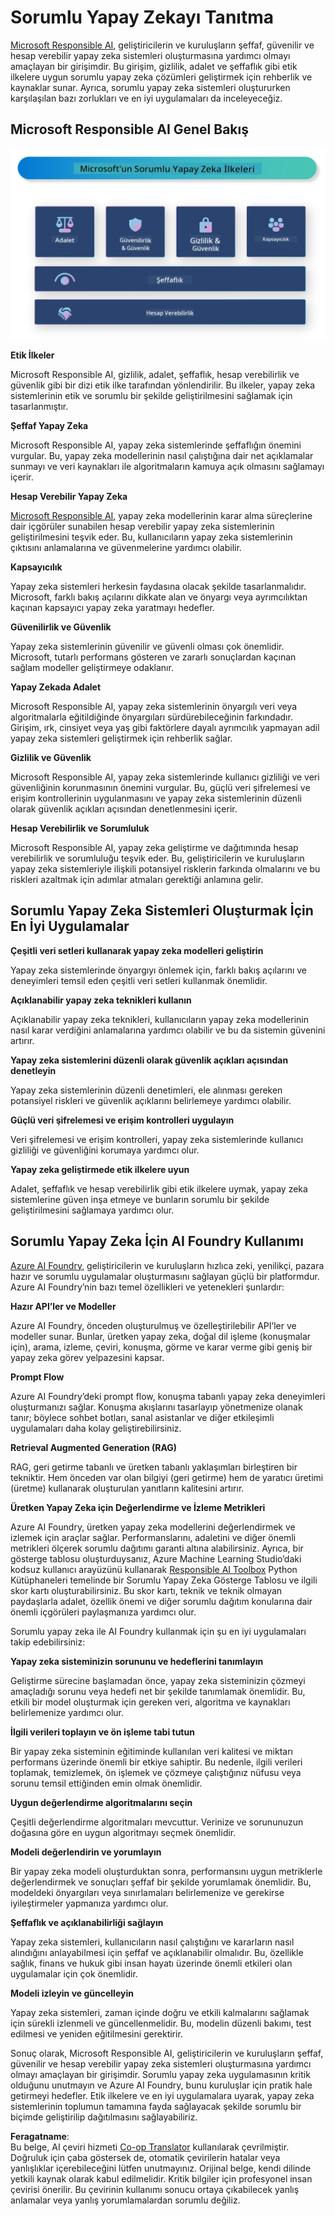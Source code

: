 <!--
CO_OP_TRANSLATOR_METADATA:
{
  "original_hash": "805b96b20152936d8f4c587d90d6e06e",
  "translation_date": "2025-07-16T22:52:51+00:00",
  "source_file": "md/01.Introduction/05/ResponsibleAI.md",
  "language_code": "tr"
}
-->
# **Sorumlu Yapay Zekayı Tanıtma**

[Microsoft Responsible AI](https://www.microsoft.com/ai/responsible-ai?WT.mc_id=aiml-138114-kinfeylo), geliştiricilerin ve kuruluşların şeffaf, güvenilir ve hesap verebilir yapay zeka sistemleri oluşturmasına yardımcı olmayı amaçlayan bir girişimdir. Bu girişim, gizlilik, adalet ve şeffaflık gibi etik ilkelere uygun sorumlu yapay zeka çözümleri geliştirmek için rehberlik ve kaynaklar sunar. Ayrıca, sorumlu yapay zeka sistemleri oluştururken karşılaşılan bazı zorlukları ve en iyi uygulamaları da inceleyeceğiz.

## Microsoft Responsible AI Genel Bakış

![RAIPrinciples](../../../../../translated_images/RAIPrinciples.bf9c9bc6ca160d336830630939a5130a22b3f9e1f633773562f83fed08a50520.tr.png)

**Etik İlkeler**

Microsoft Responsible AI, gizlilik, adalet, şeffaflık, hesap verebilirlik ve güvenlik gibi bir dizi etik ilke tarafından yönlendirilir. Bu ilkeler, yapay zeka sistemlerinin etik ve sorumlu bir şekilde geliştirilmesini sağlamak için tasarlanmıştır.

**Şeffaf Yapay Zeka**

Microsoft Responsible AI, yapay zeka sistemlerinde şeffaflığın önemini vurgular. Bu, yapay zeka modellerinin nasıl çalıştığına dair net açıklamalar sunmayı ve veri kaynakları ile algoritmaların kamuya açık olmasını sağlamayı içerir.

**Hesap Verebilir Yapay Zeka**

[Microsoft Responsible AI](https://www.microsoft.com/ai/responsible-ai?WT.mc_id=aiml-138114-kinfeylo), yapay zeka modellerinin karar alma süreçlerine dair içgörüler sunabilen hesap verebilir yapay zeka sistemlerinin geliştirilmesini teşvik eder. Bu, kullanıcıların yapay zeka sistemlerinin çıktısını anlamalarına ve güvenmelerine yardımcı olabilir.

**Kapsayıcılık**

Yapay zeka sistemleri herkesin faydasına olacak şekilde tasarlanmalıdır. Microsoft, farklı bakış açılarını dikkate alan ve önyargı veya ayrımcılıktan kaçınan kapsayıcı yapay zeka yaratmayı hedefler.

**Güvenilirlik ve Güvenlik**

Yapay zeka sistemlerinin güvenilir ve güvenli olması çok önemlidir. Microsoft, tutarlı performans gösteren ve zararlı sonuçlardan kaçınan sağlam modeller geliştirmeye odaklanır.

**Yapay Zekada Adalet**

Microsoft Responsible AI, yapay zeka sistemlerinin önyargılı veri veya algoritmalarla eğitildiğinde önyargıları sürdürebileceğinin farkındadır. Girişim, ırk, cinsiyet veya yaş gibi faktörlere dayalı ayrımcılık yapmayan adil yapay zeka sistemleri geliştirmek için rehberlik sağlar.

**Gizlilik ve Güvenlik**

Microsoft Responsible AI, yapay zeka sistemlerinde kullanıcı gizliliği ve veri güvenliğinin korunmasının önemini vurgular. Bu, güçlü veri şifrelemesi ve erişim kontrollerinin uygulanmasını ve yapay zeka sistemlerinin düzenli olarak güvenlik açıkları açısından denetlenmesini içerir.

**Hesap Verebilirlik ve Sorumluluk**

Microsoft Responsible AI, yapay zeka geliştirme ve dağıtımında hesap verebilirlik ve sorumluluğu teşvik eder. Bu, geliştiricilerin ve kuruluşların yapay zeka sistemleriyle ilişkili potansiyel risklerin farkında olmalarını ve bu riskleri azaltmak için adımlar atmaları gerektiği anlamına gelir.

## Sorumlu Yapay Zeka Sistemleri Oluşturmak İçin En İyi Uygulamalar

**Çeşitli veri setleri kullanarak yapay zeka modelleri geliştirin**

Yapay zeka sistemlerinde önyargıyı önlemek için, farklı bakış açılarını ve deneyimleri temsil eden çeşitli veri setleri kullanmak önemlidir.

**Açıklanabilir yapay zeka teknikleri kullanın**

Açıklanabilir yapay zeka teknikleri, kullanıcıların yapay zeka modellerinin nasıl karar verdiğini anlamalarına yardımcı olabilir ve bu da sistemin güvenini artırır.

**Yapay zeka sistemlerini düzenli olarak güvenlik açıkları açısından denetleyin**

Yapay zeka sistemlerinin düzenli denetimleri, ele alınması gereken potansiyel riskleri ve güvenlik açıklarını belirlemeye yardımcı olabilir.

**Güçlü veri şifrelemesi ve erişim kontrolleri uygulayın**

Veri şifrelemesi ve erişim kontrolleri, yapay zeka sistemlerinde kullanıcı gizliliği ve güvenliğini korumaya yardımcı olur.

**Yapay zeka geliştirmede etik ilkelere uyun**

Adalet, şeffaflık ve hesap verebilirlik gibi etik ilkelere uymak, yapay zeka sistemlerine güven inşa etmeye ve bunların sorumlu bir şekilde geliştirilmesini sağlamaya yardımcı olur.

## Sorumlu Yapay Zeka İçin AI Foundry Kullanımı

[Azure AI Foundry](https://ai.azure.com?WT.mc_id=aiml-138114-kinfeylo), geliştiricilerin ve kuruluşların hızlıca zeki, yenilikçi, pazara hazır ve sorumlu uygulamalar oluşturmasını sağlayan güçlü bir platformdur. Azure AI Foundry’nin bazı temel özellikleri ve yetenekleri şunlardır:

**Hazır API’ler ve Modeller**

Azure AI Foundry, önceden oluşturulmuş ve özelleştirilebilir API’ler ve modeller sunar. Bunlar, üretken yapay zeka, doğal dil işleme (konuşmalar için), arama, izleme, çeviri, konuşma, görme ve karar verme gibi geniş bir yapay zeka görev yelpazesini kapsar.

**Prompt Flow**

Azure AI Foundry’deki prompt flow, konuşma tabanlı yapay zeka deneyimleri oluşturmanızı sağlar. Konuşma akışlarını tasarlayıp yönetmenize olanak tanır; böylece sohbet botları, sanal asistanlar ve diğer etkileşimli uygulamaları daha kolay geliştirebilirsiniz.

**Retrieval Augmented Generation (RAG)**

RAG, geri getirme tabanlı ve üretken tabanlı yaklaşımları birleştiren bir tekniktir. Hem önceden var olan bilgiyi (geri getirme) hem de yaratıcı üretimi (üretme) kullanarak oluşturulan yanıtların kalitesini artırır.

**Üretken Yapay Zeka için Değerlendirme ve İzleme Metrikleri**

Azure AI Foundry, üretken yapay zeka modellerini değerlendirmek ve izlemek için araçlar sağlar. Performanslarını, adaletini ve diğer önemli metrikleri ölçerek sorumlu dağıtımı garanti altına alabilirsiniz. Ayrıca, bir gösterge tablosu oluşturduysanız, Azure Machine Learning Studio’daki kodsuz kullanıcı arayüzünü kullanarak [Responsible AI Toolbox](https://responsibleaitoolbox.ai/?WT.mc_id=aiml-138114-kinfeylo) Python Kütüphaneleri temelinde bir Sorumlu Yapay Zeka Gösterge Tablosu ve ilgili skor kartı oluşturabilirsiniz. Bu skor kartı, teknik ve teknik olmayan paydaşlarla adalet, özellik önemi ve diğer sorumlu dağıtım konularına dair önemli içgörüleri paylaşmanıza yardımcı olur.

Sorumlu yapay zeka ile AI Foundry kullanmak için şu en iyi uygulamaları takip edebilirsiniz:

**Yapay zeka sisteminizin sorununu ve hedeflerini tanımlayın**

Geliştirme sürecine başlamadan önce, yapay zeka sisteminizin çözmeyi amaçladığı sorunu veya hedefi net bir şekilde tanımlamak önemlidir. Bu, etkili bir model oluşturmak için gereken veri, algoritma ve kaynakları belirlemenize yardımcı olur.

**İlgili verileri toplayın ve ön işleme tabi tutun**

Bir yapay zeka sisteminin eğitiminde kullanılan veri kalitesi ve miktarı performans üzerinde önemli bir etkiye sahiptir. Bu nedenle, ilgili verileri toplamak, temizlemek, ön işlemek ve çözmeye çalıştığınız nüfusu veya sorunu temsil ettiğinden emin olmak önemlidir.

**Uygun değerlendirme algoritmalarını seçin**

Çeşitli değerlendirme algoritmaları mevcuttur. Verinize ve sorununuzun doğasına göre en uygun algoritmayı seçmek önemlidir.

**Modeli değerlendirin ve yorumlayın**

Bir yapay zeka modeli oluşturduktan sonra, performansını uygun metriklerle değerlendirmek ve sonuçları şeffaf bir şekilde yorumlamak önemlidir. Bu, modeldeki önyargıları veya sınırlamaları belirlemenize ve gerekirse iyileştirmeler yapmanıza yardımcı olur.

**Şeffaflık ve açıklanabilirliği sağlayın**

Yapay zeka sistemleri, kullanıcıların nasıl çalıştığını ve kararların nasıl alındığını anlayabilmesi için şeffaf ve açıklanabilir olmalıdır. Bu, özellikle sağlık, finans ve hukuk gibi insan hayatı üzerinde önemli etkileri olan uygulamalar için çok önemlidir.

**Modeli izleyin ve güncelleyin**

Yapay zeka sistemleri, zaman içinde doğru ve etkili kalmalarını sağlamak için sürekli izlenmeli ve güncellenmelidir. Bu, modelin düzenli bakımı, test edilmesi ve yeniden eğitilmesini gerektirir.

Sonuç olarak, Microsoft Responsible AI, geliştiricilerin ve kuruluşların şeffaf, güvenilir ve hesap verebilir yapay zeka sistemleri oluşturmasına yardımcı olmayı amaçlayan bir girişimdir. Sorumlu yapay zeka uygulamasının kritik olduğunu unutmayın ve Azure AI Foundry, bunu kuruluşlar için pratik hale getirmeyi hedefler. Etik ilkelere ve en iyi uygulamalara uyarak, yapay zeka sistemlerinin toplumun tamamına fayda sağlayacak şekilde sorumlu bir biçimde geliştirilip dağıtılmasını sağlayabiliriz.

**Feragatname**:  
Bu belge, AI çeviri hizmeti [Co-op Translator](https://github.com/Azure/co-op-translator) kullanılarak çevrilmiştir. Doğruluk için çaba göstersek de, otomatik çevirilerin hatalar veya yanlışlıklar içerebileceğini lütfen unutmayınız. Orijinal belge, kendi dilinde yetkili kaynak olarak kabul edilmelidir. Kritik bilgiler için profesyonel insan çevirisi önerilir. Bu çevirinin kullanımı sonucu ortaya çıkabilecek yanlış anlamalar veya yanlış yorumlamalardan sorumlu değiliz.